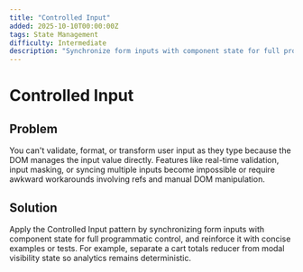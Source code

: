 ```yaml
---
title: "Controlled Input"
added: 2025-10-10T00:00:00Z
tags: State Management
difficulty: Intermediate
description: "Synchronize form inputs with component state for full programmatic control."
---
```

# Controlled Input

## Problem

You can't validate, format, or transform user input as they type because the DOM manages the input value directly. Features like real-time validation, input masking, or syncing multiple inputs become impossible or require awkward workarounds involving refs and manual DOM manipulation.

## Solution

Apply the Controlled Input pattern by synchronizing form inputs with component state for full programmatic control, and reinforce it with concise examples or tests. For example, separate a cart totals reducer from modal visibility state so analytics remains deterministic.
